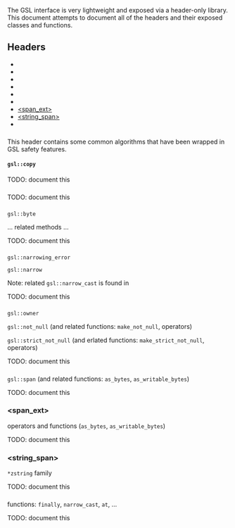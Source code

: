 **<The documentation is under construction>**



The GSL interface is very lightweight and exposed via a header-only library. This document attempts to document all of the headers and their exposed classes and functions.



## Headers

- [<algorithms>](#H-algorithms)
- [<assert>](#H-assert)
- [<byte>](#H-byte)
- [<narrow>](#H-narrow)
- [<pointers>](#H-pointers)
- [<span>](#H-span)
- [<span_ext>](#H-span_ext)
- [<string_span>](#H-string_span)
- [<util>](#H-util)



### <a name="H-algorithms"></a><algorithms>

This header contains some common algorithms that have been wrapped in GSL safety features.

#### `gsl::copy`

TODO: document this

### <a name="H-assert"></a><assert>

TODO: document this

### <a name="H-byte"></a><byte>

`gsl::byte`

... related methods ...

TODO: document this

### <a name="H-narrow"></a><narrow>

`gsl::narrowing_error`

`gsl::narrow`

Note: related `gsl::narrow_cast` is found in [<util>](#H-util)

TODO: document this

### <a name="H-pointers"></a><pointers>

`gsl::owner`

`gsl::not_null` (and related functions: `make_not_null`, operators)

`gsl::strict_not_null` (and erlated functions: `make_strict_not_null`, operators)

TODO: document this

### <a name="H-span"></a><span>

`gsl::span` (and related functions: `as_bytes`, `as_writable_bytes`)

TODO: document this

### <a name="H-span_ext"></a><span_ext>

operators and functions (`as_bytes`, `as_writable_bytes`)

TODO: document this

### <a name="H-string_span"></a><string_span>

`*zstring` family

TODO: document this

### <a name="H-util"></a><util>

functions: `finally`, `narrow_cast`, `at`, ...

TODO: document this









